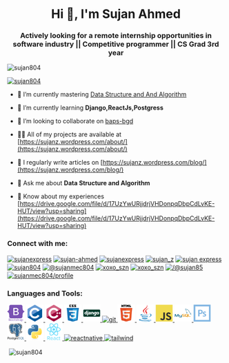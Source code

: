 <h1 align="center">Hi 👋, I'm Sujan Ahmed</h1>
<h3 align="center">Actively looking for a remote internship opportunities in software industry || Competitive programmer
    || CS Grad 3rd year</h3>

<p align="left"> <img src="https://komarev.com/ghpvc/?username=sujan804&label=Profile%20views&color=0e75b6&style=flat"
        alt="sujan804" /> </p>

<p align="left"> <a href="https://github.com/ryo-ma/github-profile-trophy"><img
            src="https://github-profile-trophy.vercel.app/?username=sujan804" alt="sujan804" /></a> </p>

- 🔭 I’m currently mastering [Data Structure and And Algorithm](https://github.com/Sujan804/Algorithm-)

- 🌱 I’m currently learning **Django,ReactJs,Postgress**

- 👯 I’m looking to collaborate on [baps-bgd](https://github.com/baps-bgd/baps-bgd.github.io)

- 👨‍💻 All of my projects are available at [https://sujanz.wordpress.com/about/](https://sujanz.wordpress.com/about/)

- 📝 I regularly write articles on [https://sujanz.wordpress.com/blog/](https://sujanz.wordpress.com/blog/)

- 💬 Ask me about **Data Structure and Algorithm**

- 📄 Know about my experiences
[https://drive.google.com/file/d/17UzYwURjjdrjVHDonpqDbpCdLvKE-HUT/view?usp=sharing](https://drive.google.com/file/d/17UzYwURjjdrjVHDonpqDbpCdLvKE-HUT/view?usp=sharing)

<h3 align="left">Connect with me:</h3>
<p align="left">
    <a href="https://linkedin.com/in/sujanexpress" target="blank"><img align="center"
            src="https://raw.githubusercontent.com/rahuldkjain/github-profile-readme-generator/master/src/images/icons/Social/linked-in-alt.svg"
            alt="sujanexpress" height="30" width="40" /></a>
    <a href="https://stackoverflow.com/users/sujan-ahmed" target="blank"><img align="center"
            src="https://raw.githubusercontent.com/rahuldkjain/github-profile-readme-generator/master/src/images/icons/Social/stack-overflow.svg"
            alt="sujan-ahmed" height="30" width="40" /></a>
    <a href="https://fb.com/sujanexpress" target="blank"><img align="center"
            src="https://raw.githubusercontent.com/rahuldkjain/github-profile-readme-generator/master/src/images/icons/Social/facebook.svg"
            alt="sujanexpress" height="30" width="40" /></a>
    <a href="https://instagram.com/sujan_z" target="blank"><img align="center"
            src="https://raw.githubusercontent.com/rahuldkjain/github-profile-readme-generator/master/src/images/icons/Social/instagram.svg"
            alt="sujan_z" height="30" width="40" /></a>
    <a href="https://www.youtube.com/c/sujan express" target="blank"><img align="center"
            src="https://raw.githubusercontent.com/rahuldkjain/github-profile-readme-generator/master/src/images/icons/Social/youtube.svg"
            alt="sujan express" height="30" width="40" /></a>
    <a href="https://www.codechef.com/users/sujan804" target="blank"><img align="center"
            src="https://cdn.jsdelivr.net/npm/simple-icons@3.1.0/icons/codechef.svg" alt="sujan804" height="30"
            width="40" /></a>
    <a href="https://www.hackerrank.com/@sujanmec804" target="blank"><img align="center"
            src="https://raw.githubusercontent.com/rahuldkjain/github-profile-readme-generator/master/src/images/icons/Social/hackerrank.svg"
            alt="@sujanmec804" height="30" width="40" /></a>
    <a href="https://codeforces.com/profile/xoxo_szn" target="blank"><img align="center"
            src="https://raw.githubusercontent.com/rahuldkjain/github-profile-readme-generator/master/src/images/icons/Social/codeforces.svg"
            alt="xoxo_szn" height="30" width="40" /></a>
    <a href="https://www.leetcode.com/xoxo_szn" target="blank"><img align="center"
            src="https://raw.githubusercontent.com/rahuldkjain/github-profile-readme-generator/master/src/images/icons/Social/leet-code.svg"
            alt="xoxo_szn" height="30" width="40" /></a>
    <a href="https://www.hackerearth.com//@sujan85" target="blank"><img align="center"
            src="https://raw.githubusercontent.com/rahuldkjain/github-profile-readme-generator/master/src/images/icons/Social/hackerearth.svg"
            alt="/@sujan85" height="30" width="40" /></a>
    <a href="https://auth.geeksforgeeks.org/user/sujanmec804/profile" target="blank"><img align="center"
            src="https://raw.githubusercontent.com/rahuldkjain/github-profile-readme-generator/master/src/images/icons/Social/geeks-for-geeks.svg"
            alt="sujanmec804/profile" height="30" width="40" /></a>
</p>

<h3 align="left">Languages and Tools:</h3>
<p align="left"> <a href="https://getbootstrap.com" target="_blank" rel="noreferrer"> <img
            src="https://raw.githubusercontent.com/devicons/devicon/master/icons/bootstrap/bootstrap-plain-wordmark.svg"
            alt="bootstrap" width="40" height="40" /> </a> <a href="https://www.cprogramming.com/" target="_blank"
        rel="noreferrer"> <img src="https://raw.githubusercontent.com/devicons/devicon/master/icons/c/c-original.svg"
            alt="c" width="40" height="40" /> </a> <a href="https://www.w3schools.com/cpp/" target="_blank"
        rel="noreferrer"> <img
            src="https://raw.githubusercontent.com/devicons/devicon/master/icons/cplusplus/cplusplus-original.svg"
            alt="cplusplus" width="40" height="40" /> </a> <a href="https://www.w3schools.com/css/" target="_blank"
        rel="noreferrer"> <img
            src="https://raw.githubusercontent.com/devicons/devicon/master/icons/css3/css3-original-wordmark.svg"
            alt="css3" width="40" height="40" /> </a> <a href="https://www.djangoproject.com/" target="_blank"
        rel="noreferrer"> <img
            src="https://raw.githubusercontent.com/devicons/devicon/master/icons/django/django-original.svg"
            alt="django" width="40" height="40" /> </a> <a href="https://git-scm.com/" target="_blank" rel="noreferrer">
        <img src="https://www.vectorlogo.zone/logos/git-scm/git-scm-icon.svg" alt="git" width="40" height="40" /> </a>
    <a href="https://www.w3.org/html/" target="_blank" rel="noreferrer"> <img
            src="https://raw.githubusercontent.com/devicons/devicon/master/icons/html5/html5-original-wordmark.svg"
            alt="html5" width="40" height="40" /> </a> <a href="https://www.java.com" target="_blank" rel="noreferrer">
        <img src="https://raw.githubusercontent.com/devicons/devicon/master/icons/java/java-original.svg" alt="java"
            width="40" height="40" /> </a> <a href="https://developer.mozilla.org/en-US/docs/Web/JavaScript"
        target="_blank" rel="noreferrer"> <img
            src="https://raw.githubusercontent.com/devicons/devicon/master/icons/javascript/javascript-original.svg"
            alt="javascript" width="40" height="40" /> </a> <a href="https://www.mysql.com/" target="_blank"
        rel="noreferrer"> <img
            src="https://raw.githubusercontent.com/devicons/devicon/master/icons/mysql/mysql-original-wordmark.svg"
            alt="mysql" width="40" height="40" /> </a> <a href="https://www.photoshop.com/en" target="_blank"
        rel="noreferrer"> <img
            src="https://raw.githubusercontent.com/devicons/devicon/master/icons/photoshop/photoshop-line.svg"
            alt="photoshop" width="40" height="40" /> </a> <a href="https://www.postgresql.org" target="_blank"
        rel="noreferrer"> <img
            src="https://raw.githubusercontent.com/devicons/devicon/master/icons/postgresql/postgresql-original-wordmark.svg"
            alt="postgresql" width="40" height="40" /> </a> <a href="https://www.python.org" target="_blank"
        rel="noreferrer"> <img
            src="https://raw.githubusercontent.com/devicons/devicon/master/icons/python/python-original.svg"
            alt="python" width="40" height="40" /> </a> <a href="https://reactjs.org/" target="_blank" rel="noreferrer">
        <img src="https://raw.githubusercontent.com/devicons/devicon/master/icons/react/react-original-wordmark.svg"
            alt="react" width="40" height="40" /> </a> <a href="https://reactnative.dev/" target="_blank"
        rel="noreferrer"> <img src="https://reactnative.dev/img/header_logo.svg" alt="reactnative" width="40"
            height="40" /> </a> <a href="https://tailwindcss.com/" target="_blank" rel="noreferrer"> <img
            src="https://www.vectorlogo.zone/logos/tailwindcss/tailwindcss-icon.svg" alt="tailwind" width="40"
            height="40" /> </a> </p>

<p>&nbsp;<img align="center"
        src="https://github-readme-stats.vercel.app/api?username=sujan804&show_icons=true&locale=en" alt="sujan804" />
</p>